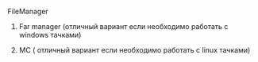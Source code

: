 FileManager

1) Far manager (отличный вариант если необходимо работать с windows тачками)

2) MC ( отличный вариант если необходимо работать с linux тачками)

